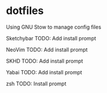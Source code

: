 # dotfiles

Using GNU Stow to manage config files

Sketchybar
TODO: Add install prompt

NeoVim
TODO: Add install prompt

SKHD
TODO: Add install prompt

Yabai
TODO: Add install prompt

zsh
TODO: Install prompt

